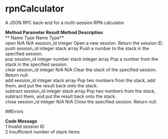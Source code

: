 # rpnCalculator
A JSON RPC back-end for a multi-session RPN calculator  

**Method		Parameter			Result							Method Description**  
**			Name		Type	Name			Type**  
open		N/A			N/A		session_id		integer			Open a new session. Return the session ID.  
push 		session_id	integer stack 			array 			Push a number to the stack in the specified session.  
pop 		session_id 	integer number stack	integer array	Pop a number from the stack in the specified session.  
clear 		session_id 	integer N/A 			N/A 			Clear the stack of the specified session. Return null.  
add 		session_id 	integer stack 			array 			Pop two numbers from the stack, add them, and put the result back onto the stack.   
subtract	session_id 	integer stack 			array 			Pop two numbers from the stack, subtract them, and put the result back onto the stack.   
close 		session_id 	integer N/A 			N/A 			Close the specified session. Return null.  
  
##Errors

**Code	Message**  
1		Invalid session ID  
2		Insufficient number of stack items  
